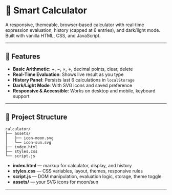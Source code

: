 # 🌟 Smart Calculator

A responsive, themeable, browser‑based calculator with real‑time expression evaluation, history (capped at 6 entries), and dark/light mode. Built with vanilla HTML, CSS, and JavaScript.

---

## 🚀 Features

* **Basic Arithmetic**: +, −, ×, ÷, decimal points, clear, delete
* **Real‑Time Evaluation**: Shows live result as you type
* **History Panel**: Persists last 6 calculations in `localStorage`
* **Dark/Light Mode**: With SVG icons and saved preference
* **Responsive & Accessible**: Works on desktop and mobile, keyboard support

---

## 📂 Project Structure

```plaintext
calculator/
├── assets/
│   ├── icon-moon.svg
│   └── icon-sun.svg
├── index.html
├── styles.css
└── script.js
```

* **index.html** — markup for calculator, display, and history
* **styles.css** — CSS variables, layout, themes, responsive rules
* **script.js** — DOM manipulation, evaluation logic, storage, theme toggle
* **assets/** — your SVG icons for moon/sun

---
